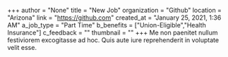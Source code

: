 +++
author = "None"
title = "New Job"
organization = "Github"
location = "Arizona"
link = "https://github.com"
created_at = "January 25, 2021, 1:36 AM"
a_job_type = "Part Time"
b_benefits = ["Union-Eligible","Health Insurance"]
c_feedback = ""
thumbnail = ""
+++
Me non paenitet nullum festiviorem excogitasse ad hoc. Quis aute iure reprehenderit in voluptate velit esse.